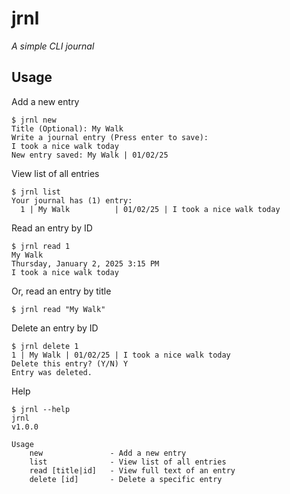 
# jrnl

_A simple CLI journal_

## Usage

Add a new entry

```shell
$ jrnl new
Title (Optional): My Walk
Write a journal entry (Press enter to save):
I took a nice walk today
New entry saved: My Walk | 01/02/25
```

View list of all entries

```shell
$ jrnl list
Your journal has (1) entry: 
  1 | My Walk          | 01/02/25 | I took a nice walk today
```

Read an entry by ID

```shell
$ jrnl read 1
My Walk
Thursday, January 2, 2025 3:15 PM 
I took a nice walk today
```

Or, read an entry by title

```shell
$ jrnl read "My Walk"
```

Delete an entry by ID

```shell
$ jrnl delete 1
1 | My Walk | 01/02/25 | I took a nice walk today
Delete this entry? (Y/N) Y
Entry was deleted.
```

Help

```shell
$ jrnl --help
jrnl
v1.0.0

Usage
    new               - Add a new entry
    list              - View list of all entries
    read [title|id]   - View full text of an entry 
    delete [id]       - Delete a specific entry
```
